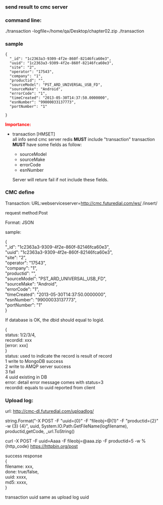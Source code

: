 ### send result to cmc server

### command line:
./transaction -logfile=/home/qa/Desktop/chapter02.zip
./transaction

### sample
```
{
  "_id": "1c2363a3-9309-4f2e-860f-82146fca60e3",
  "uuid": "1c2363a3-9309-4f2e-860f-82146fca60e3",
  "site": "2",
  "operator": "17543",
  "company": "1",
  "productid": "",
  "sourceModel": "PST_ARD_UNIVERSAL_USB_FD",
  "sourceMake": "Android",
  "errorCode": "1",
  "timeCreated": "2013-05-30T14:37:50.0000000",
  "esnNumber": "99000033137773",
  "portNumber": "1"
  
}
```
<span style="color:red">**Importance:**</span>
* transaction  [HMSET]  
    all info send cmc server
    redis **MUST** include "transaction" 
    transaction **MUST** have some fields as follow:
    * sourceModel
    * sourceMake
    * errorCode
    * esnNumber
    
    Server will reture fail if not include these fields.


### CMC define
Transaction:
URL:webserviceserver=http://cmc.futuredial.com/ws/
/insert/

request
method:Post

Format: JSON

sample:

{  
  "_id": "1c2363a3-9309-4f2e-860f-82146fca60e3",  
  "uuid": "1c2363a3-9309-4f2e-860f-82146fca60e3",  
  "site": "2",  
  "operator": "17543",  
  "company": "1",  
  "productid": "",  
  "sourceModel": "PST_ARD_UNIVERSAL_USB_FD",  
  "sourceMake": "Android",  
  "errorCode": "1",  
  "timeCreated": "2013-05-30T14:37:50.0000000",  
  "esnNumber": "99000033137773",  
  "portNumber": "1"   
}

If database is OK, the dbid should equal to logid. 

{  
	status: 1/2/3/4,  
	recordid: xxx  
	[error: xxx]  
}   
status: used to indicate the record is result of record  
	1 write to MongoDB success  
	2 write to AMQP server success  
	3 fail  
	4 uuid existing in DB  
error: detail error message comes with status=3  
recordid: equals to uuid reported from client  



### Upload log:   
url: http://cmc-dl.futuredial.com/uploadlog/  


string.Format("-X POST -F \"uuid={0}\" -F \"fileobj=@{1}\" -F \"productid={2}\" -w {3} {4}", uuid, System.IO.Path.GetFileName(logfilename), productid,getCode, _url.ToString()  

curl -X POST -F uuid=Aaaa -F fileobj=@aaa.zip -F productid=5 -w %{http_code} https://httpbin.org/post

success response   
{   
  filename: xxx,   
  done: true/false,  
  uuid: xxxx,   
  md5: xxxx,   
}   

transaction uuid same as upload log uuid

